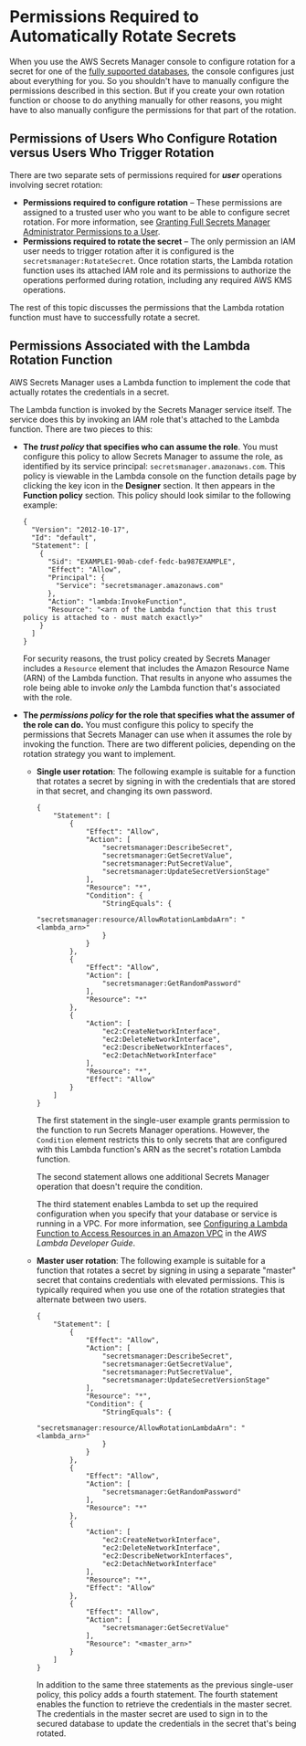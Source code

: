 # Permissions Required to Automatically Rotate Secrets<a name="rotating-secrets-required-permissions"></a>

When you use the AWS Secrets Manager console to configure rotation for a secret for one of the [fully supported databases](rotating-secrets-rds.md#rds-supported-database-list), the console configures just about everything for you\. So you shouldn't have to manually configure the permissions described in this section\. But if you create your own rotation function or choose to do anything manually for other reasons, you might have to also manually configure the permissions for that part of the rotation\.

## Permissions of Users Who Configure Rotation versus Users Who Trigger Rotation<a name="rotating-secrets-required-permissions-user-vs-function"></a>

There are two separate sets of permissions required for ***user*** operations involving secret rotation:
+ **Permissions required to configure rotation** – These permissions are assigned to a trusted user who you want to be able to configure secret rotation\. For more information, see [Granting Full Secrets Manager Administrator Permissions to a User](http://docs.aws.amazon.com/secretsmanager/latest/userguide/auth-and-access_identity-based-policies.html#permissions_grant-admin-actions)\.
+ **Permissions required to rotate the secret** – The only permission an IAM user needs to trigger rotation after it is configured is the `secretsmanager:RotateSecret`\. Once rotation starts, the Lambda rotation function uses its attached IAM role and its permissions to authorize the operations performed during rotation, including any required AWS KMS operations\.

The rest of this topic discusses the permissions that the Lambda rotation function must have to successfully rotate a secret\.

## Permissions Associated with the Lambda Rotation Function<a name="rotating-secrets-required-permissions-function"></a>

AWS Secrets Manager uses a Lambda function to implement the code that actually rotates the credentials in a secret\.

The Lambda function is invoked by the Secrets Manager service itself\. The service does this by invoking an IAM role that's attached to the Lambda function\. There are two pieces to this: 
+ **The *trust policy* that specifies who can assume the role**\. You must configure this policy to allow Secrets Manager to assume the role, as identified by its service principal: `secretsmanager.amazonaws.com`\. This policy is viewable in the Lambda console on the function details page by clicking the key icon in the **Designer** section\. It then appears in the **Function policy** section\. This policy should look similar to the following example:

  ```
  {
    "Version": "2012-10-17",
    "Id": "default",
    "Statement": [
      {
        "Sid": "EXAMPLE1-90ab-cdef-fedc-ba987EXAMPLE",
        "Effect": "Allow",
        "Principal": {
          "Service": "secretsmanager.amazonaws.com"
        },
        "Action": "lambda:InvokeFunction",
        "Resource": "<arn of the Lambda function that this trust policy is attached to - must match exactly>"
      }
    ]
  }
  ```

  For security reasons, the trust policy created by Secrets Manager includes a `Resource` element that includes the Amazon Resource Name \(ARN\) of the Lambda function\. That results in anyone who assumes the role being able to invoke *only* the Lambda function that's associated with the role\.
+ **The *permissions policy* for the role that specifies what the assumer of the role can do\.** You must configure this policy to specify the permissions that Secrets Manager can use when it assumes the role by invoking the function\. There are two different policies, depending on the rotation strategy you want to implement\.
  + **Single user rotation**: The following example is suitable for a function that rotates a secret by signing in with the credentials that are stored in that secret, and changing its own password\.

    ```
    {
        "Statement": [
            {
                "Effect": "Allow",
                "Action": [
                    "secretsmanager:DescribeSecret",
                    "secretsmanager:GetSecretValue",
                    "secretsmanager:PutSecretValue",
                    "secretsmanager:UpdateSecretVersionStage"
                ],
                "Resource": "*",
                "Condition": {
                    "StringEquals": {
                        "secretsmanager:resource/AllowRotationLambdaArn": "<lambda_arn>"
                    }
                }
            },
            {
                "Effect": "Allow",
                "Action": [
                    "secretsmanager:GetRandomPassword"
                ],
                "Resource": "*"
            },
            {
                "Action": [
                    "ec2:CreateNetworkInterface",
                    "ec2:DeleteNetworkInterface",
                    "ec2:DescribeNetworkInterfaces",
                    "ec2:DetachNetworkInterface"
                ],
                "Resource": "*",
                "Effect": "Allow"
            }
        ]
    }
    ```

    The first statement in the single\-user example grants permission to the function to run Secrets Manager operations\. However, the `Condition` element restricts this to only secrets that are configured with this Lambda function's ARN as the secret's rotation Lambda function\.

    The second statement allows one additional Secrets Manager operation that doesn't require the condition\.

    The third statement enables Lambda to set up the required configuration when you specify that your database or service is running in a VPC\. For more information, see [Configuring a Lambda Function to Access Resources in an Amazon VPC](http://docs.aws.amazon.com/lambda/latest/dg/vpc.html) in the *AWS Lambda Developer Guide*\.
  + **Master user rotation**: The following example is suitable for a function that rotates a secret by signing in using a separate "master" secret that contains credentials with elevated permissions\. This is typically required when you use one of the rotation strategies that alternate between two users\.

    ```
    {
        "Statement": [
            {
                "Effect": "Allow",
                "Action": [
                    "secretsmanager:DescribeSecret",
                    "secretsmanager:GetSecretValue",
                    "secretsmanager:PutSecretValue",
                    "secretsmanager:UpdateSecretVersionStage"
                ],
                "Resource": "*",
                "Condition": {
                    "StringEquals": {
                        "secretsmanager:resource/AllowRotationLambdaArn": "<lambda_arn>"
                    }
                }
            },
            {
                "Effect": "Allow",
                "Action": [
                    "secretsmanager:GetRandomPassword"
                ],
                "Resource": "*"
            },
            {
                "Action": [
                    "ec2:CreateNetworkInterface",
                    "ec2:DeleteNetworkInterface",
                    "ec2:DescribeNetworkInterfaces",
                    "ec2:DetachNetworkInterface"
                ],
                "Resource": "*",
                "Effect": "Allow"
            },
            {
                "Effect": "Allow",
                "Action": [
                    "secretsmanager:GetSecretValue"
                ],
                "Resource": "<master_arn>"
            }
        ]
    }
    ```

    In addition to the same three statements as the previous single\-user policy, this policy adds a fourth statement\. The fourth statement enables the function to retrieve the credentials in the master secret\. The credentials in the master secret are used to sign in to the secured database to update the credentials in the secret that's being rotated\.